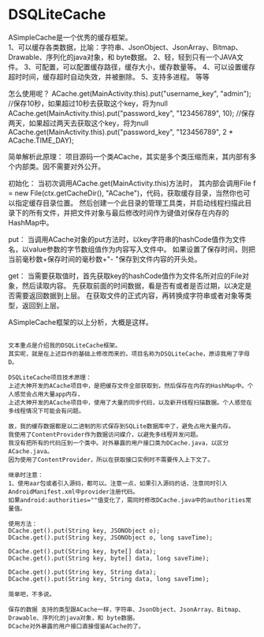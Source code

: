 # DSQLiteCache
ASimpleCache是一个优秀的缓存框架。<br/>
1、可以缓存各类数据，比喻：字符串、JsonObject、JsonArray、Bitmap、Drawable、序列化的java对象，和 byte数据。
2、轻，轻到只有一个JAVA文件。
3、可配置，可以配置缓存路径，缓存大小，缓存数量等。
4、可以设置缓存超时时间，缓存超时自动失效，并被删除。
5、支持多进程。
等等

怎么使用呢？
ACache.get(MainActivity.this).put("username_key", "admin");
//保存10秒，如果超过10秒去获取这个key，将为null
ACache.get(MainActivity.this).put("password_key", "123456789", 10);
//保存两天，如果超过两天去获取这个key，将为null
ACache.get(MainActivity.this).put("password_key", "123456789", 2 * ACache.TIME_DAY);

简单解析此原理：
项目源码一个类ACache，其实是多个类压缩而来，其内部有多个内部类。因不需要对外公开。

初始化：
当初次调用ACache.get(MainActivity.this)方法时，
其内部会调用File f = new File(ctx.getCacheDir(), "ACache")，代码，获取缓存目录，当然你也可以指定缓存目录位置。
然后创建一个此目录的管理工具类，并启动线程扫描此目录下的所有文件，并把文件对象与最后修改时间作为键值对保存在内存的HashMap中。

put：
当调用ACache对象的put方法时，以key字符串的hashCode值作为文件名，以value参数的字节数组值作为内容写入文件中。
如果设置了保存时间，则把当前毫秒数+保存时间的毫秒数+"- "保存到文件内容的开头处。

get：
当需要获取值时，首先获取key的hashCode值作为文件名所对应的File对象，然后读取内容。
先获取前面的时间数据，看是否有或者是否过期，以决定是否需要返回数据到上层。
在获取文件的正式内容，再转换成字符串或者对象等类型，返回到上层。


ASimpleCache框架的以上分析，大概是这样。
~~~~~~~~~~~~~~~~~~~~~~~~~~~~~~~~~~~~~~~~~~~~~~~~~~~~~~~~~~~~~

文本重点是介绍我的DSQLiteCache框架。
其实呢，就是在上述巨作的基础上修改而来的，项目名称为DSQLiteCache，原谅我用了字母D。

DSQLiteCache项目技术原理：
上述大神开发的ACache项目中，是把缓存文件全部获取到，然后保存在内存的HashMap中。个人感觉会占用大量app内存，
上述大神开发的ACache项目中，使用了大量的同步代码，以及新开线程扫描数据。个人感觉在多线程情况下可能会有问题。

故，我的缓存数据都是以二进制的形式保存到SQLite数据库中了，避免占用大量内存。
我使用了ContentProvider作为数据访问媒介，以避免多线程并发问题。
我没有把所有的代码压到一个类中。对外暴露的用户接口类为DCache.java，以区分ACache.java。
因为使用了ContentProvider，所以在获取接口实例时不需要传入上下文了。

继承时注意：
1、使用aar包或者引入源码，都可以。注意一点，如果引入源码的话，注意同时引入AndroidManifest.xml中provider注册代码。
如果android:authorities=""值变化了，需同时修改DCache.java中的authorities常量值。

使用方法：
DCache.get().put(String key, JSONObject o);
DCache.get().put(String key, JSONObject o, long saveTime);

DCache.get().put(String key, byte[] data);
DCache.get().put(String key, byte[] data, long saveTime);

DCache.get().put(String key, String data);
DCache.get().put(String key, String data, long saveTime);

简单吧，不多说。

保存的数据 支持的类型跟ACache一样，字符串、JsonObject、JsonArray、Bitmap、Drawable、序列化的java对象，和 byte数据。
DCache对外暴露的用户接口直接借鉴ACache的了。
